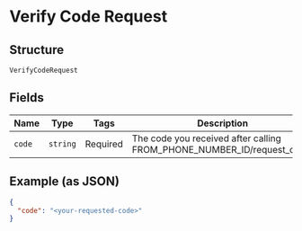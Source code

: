 
# Verify Code Request

## Structure

`VerifyCodeRequest`

## Fields

| Name | Type | Tags | Description |
|  --- | --- | --- | --- |
| `code` | `string` | Required | The code you received after calling FROM_PHONE_NUMBER_ID/request_code. |

## Example (as JSON)

```json
{
  "code": "<your-requested-code>"
}
```

